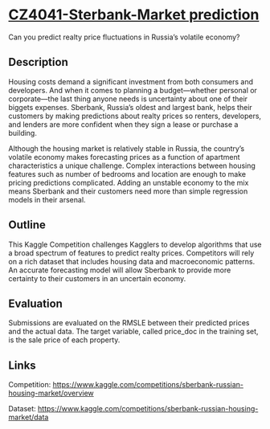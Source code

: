 # [CZ4041-Sterbank-Market prediction](https://www.kaggle.com/competitions/sberbank-russian-housing-market/overview)
Can you predict realty price fluctuations in Russia’s volatile economy?

## Description
Housing costs demand a significant investment from both consumers and developers. And when it comes to planning a budget—whether personal or corporate—the last thing anyone needs is uncertainty about one of their biggets expenses. Sberbank, Russia’s oldest and largest bank, helps their customers by making predictions about realty prices so renters, developers, and lenders are more confident when they sign a lease or purchase a building.

Although the housing market is relatively stable in Russia, the country’s volatile economy makes forecasting prices as a function of apartment characteristics a unique challenge. Complex interactions between housing features such as number of bedrooms and location are enough to make pricing predictions complicated. Adding an unstable economy to the mix means Sberbank and their customers need more than simple regression models in their arsenal.

## Outline
This Kaggle Competition challenges Kagglers to develop algorithms that use a broad spectrum of features to predict realty prices. Competitors will rely on a rich dataset that includes housing data and macroeconomic patterns. An accurate forecasting model will allow Sberbank to provide more certainty to their customers in an uncertain economy.

## Evaluation
Submissions are evaluated on the RMSLE between their predicted prices and the actual data. The target variable, called price_doc in the training set, is the sale price of each property.

## Links
Competition: https://www.kaggle.com/competitions/sberbank-russian-housing-market/overview

Dataset: https://www.kaggle.com/competitions/sberbank-russian-housing-market/data
